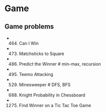 # Game

## Game problems
- 464. Can I Win
- 473. Matchsticks to Square
- 486. Predict the Winner                   # min-max, recursion
- 495. Teemo Attacking
- 529. Minesweeper                          # DFS, BFS
- 688. Knight Probability in Chessboard
- 1275. Find Winner on a Tic Tac Toe Game